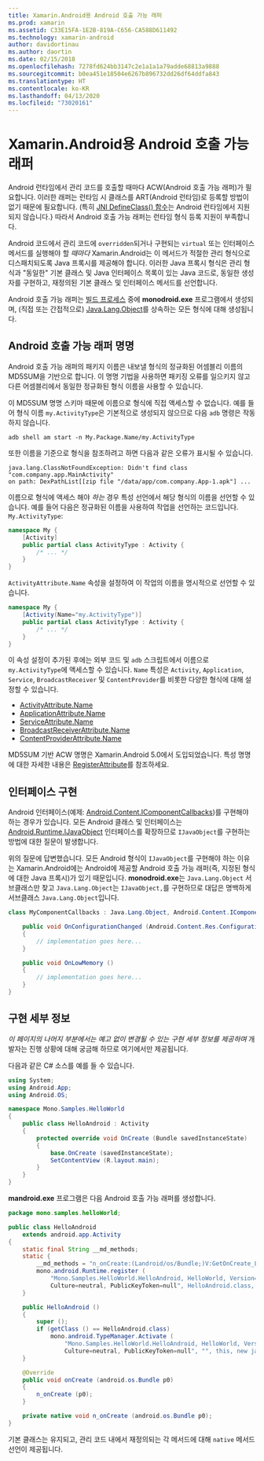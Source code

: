 ```yaml
---
title: Xamarin.Android용 Android 호출 가능 래퍼
ms.prod: xamarin
ms.assetid: C33E15FA-1E2B-819A-C656-CA588D611492
ms.technology: xamarin-android
author: davidortinau
ms.author: daortin
ms.date: 02/15/2018
ms.openlocfilehash: 7278fd624bb3147c2e1a1a1a79adde68813a9888
ms.sourcegitcommit: b0ea451e18504e6267b896732dd26df64ddfa843
ms.translationtype: HT
ms.contentlocale: ko-KR
ms.lasthandoff: 04/13/2020
ms.locfileid: "73020161"
---
```

# <a name="android-callable-wrappers-for-xamarinandroid"></a>Xamarin.Android용 Android 호출 가능 래퍼

Android 런타임에서 관리 코드를 호출할 때마다 ACW(Android 호출 가능 래퍼)가 필요합니다. 이러한 래퍼는 런타임 시 클래스를 ART(Android 런타임)로 등록할 방법이 없기 때문에 필요합니다. (특히 [JNI DefineClass() 함수](https://docs.oracle.com/javase/1.5.0/docs/guide/jni/spec/functions.html#wp15986)는 Android 런타임에서 지원되지 않습니다.} 따라서 Android 호출 가능 래퍼는 런타임 형식 등록 지원이 부족합니다. 

Android 코드에서 관리 코드에 `overridden`되거나 구현되는 `virtual` 또는 인터페이스 메서드를 실행해야 할 *때마다* Xamarin.Android는 이 메서드가 적절한 관리 형식으로 디스패치되도록 Java 프록시를 제공해야 합니다. 이러한 Java 프록시 형식은 관리 형식과 "동일한" 기본 클래스 및 Java 인터페이스 목록이 있는 Java 코드로, 동일한 생성자를 구현하고, 재정의된 기본 클래스 및 인터페이스 메서드를 선언합니다. 

Android 호출 가능 래퍼는 [빌드 프로세스](~/android/deploy-test/building-apps/build-process.md) 중에 **monodroid.exe** 프로그램에서 생성되며, (직접 또는 간접적으로) [Java.Lang.Object](xref:Java.Lang.Object)를 상속하는 모든 형식에 대해 생성됩니다. 

## <a name="android-callable-wrapper-naming"></a>Android 호출 가능 래퍼 명명

Android 호출 가능 래퍼의 패키지 이름은 내보낼 형식의 정규화된 어셈블리 이름의 MD5SUM을 기반으로 합니다. 이 명명 기법을 사용하면 패키징 오류를 일으키지 않고 다른 어셈블리에서 동일한 정규화된 형식 이름을 사용할 수 있습니다. 

이 MD5SUM 명명 스키마 때문에 이름으로 형식에 직접 액세스할 수 없습니다. 예를 들어 형식 이름 `my.ActivityType`은 기본적으로 생성되지 않으므로 다음 `adb` 명령은 작동하지 않습니다. 

```shell
adb shell am start -n My.Package.Name/my.ActivityType
```

또한 이름을 기준으로 형식을 참조하려고 하면 다음과 같은 오류가 표시될 수 있습니다.

```shell
java.lang.ClassNotFoundException: Didn't find class "com.company.app.MainActivity"
on path: DexPathList[[zip file "/data/app/com.company.App-1.apk"] ...
```

이름으로 형식에 액세스 해야 *하는* 경우 특성 선언에서 해당 형식의 이름을 선언할 수 있습니다. 예를 들어 다음은 정규화된 이름을 사용하여 작업을 선언하는 코드입니다. `My.ActivityType`:

```csharp
namespace My {
    [Activity]
    public partial class ActivityType : Activity {
        /* ... */
    }
}
```

`ActivityAttribute.Name` 속성을 설정하여 이 작업의 이름을 명시적으로 선언할 수 있습니다. 

```csharp
namespace My {
    [Activity(Name="my.ActivityType")]
    public partial class ActivityType : Activity {
        /* ... */
    }
}
```

이 속성 설정이 추가된 후에는 외부 코드 및 `adb` 스크립트에서 이름으로 `my.ActivityType`에 액세스할 수 있습니다. `Name` 특성은 `Activity`, `Application`, `Service`, `BroadcastReceiver` 및 `ContentProvider`를 비롯한 다양한 형식에 대해 설정할 수 있습니다. 

- [ActivityAttribute.Name](xref:Android.App.ActivityAttribute.Name)
- [ApplicationAttribute.Name](xref:Android.App.ApplicationAttribute.Name)
- [ServiceAttribute.Name](xref:Android.App.ServiceAttribute.Name)
- [BroadcastReceiverAttribute.Name](xref:Android.Content.BroadcastReceiverAttribute.Name)
- [ContentProviderAttribute.Name](xref:Android.Content.ContentProviderAttribute.Name)

MD5SUM 기반 ACW 명명은 Xamarin.Android 5.0에서 도입되었습니다. 특성 명명에 대한 자세한 내용은 [RegisterAttribute](xref:Android.Runtime.RegisterAttribute)를 참조하세요. 

## <a name="implementing-interfaces"></a>인터페이스 구현

Android 인터페이스(예제: [Android.Content.IComponentCallbacks](xref:Android.Content.IComponentCallbacks))를 구현해야 하는 경우가 있습니다. 모든 Android 클래스 및 인터페이스는 [Android.Runtime.IJavaObject](xref:Android.Runtime.IJavaObject) 인터페이스를 확장하므로 `IJavaObject`를 구현하는 방법에 대한 질문이 발생합니다. 

위의 질문에 답변했습니다. 모든 Android 형식이 `IJavaObject`를 구현해야 하는 이유는 Xamarin.Android에는 Android에 제공할 Android 호출 가능 래퍼(즉, 지정된 형식에 대한 Java 프록시)가 있기 때문입니다. **monodroid.exe**는 `Java.Lang.Object` 서브클래스만 찾고 `Java.Lang.Object`는 `IJavaObject,`를 구현하므로 대답은 명백하게 서브클래스 `Java.Lang.Object`입니다. 

```csharp
class MyComponentCallbacks : Java.Lang.Object, Android.Content.IComponentCallbacks {

    public void OnConfigurationChanged (Android.Content.Res.Configuration newConfig)
    {
        // implementation goes here...
    } 

    public void OnLowMemory ()
    {
        // implementation goes here...
    }
}
```

## <a name="implementation-details"></a>구현 세부 정보

*이 페이지의 나머지 부분에서는 예고 없이 변경될 수 있는 구현 세부 정보를 제공하며* 개발자는 진행 상황에 대해 궁금해 하므로 여기에서만 제공됩니다. 

다음과 같은 C# 소스를 예를 들 수 있습니다.

```csharp
using System;
using Android.App;
using Android.OS;

namespace Mono.Samples.HelloWorld
{
    public class HelloAndroid : Activity
    {
        protected override void OnCreate (Bundle savedInstanceState)
        {
            base.OnCreate (savedInstanceState);
            SetContentView (R.layout.main);
        }
    }
}
```

**mandroid.exe** 프로그램은 다음 Android 호출 가능 래퍼를 생성합니다. 

```java
package mono.samples.helloWorld;

public class HelloAndroid
    extends android.app.Activity
{
    static final String __md_methods;
    static {
        __md_methods = "n_onCreate:(Landroid/os/Bundle;)V:GetOnCreate_Landroid_os_Bundle_Handler\n" + "";
        mono.android.Runtime.register (
            "Mono.Samples.HelloWorld.HelloAndroid, HelloWorld, Version=1.0.0.0, 
            Culture=neutral, PublicKeyToken=null", HelloAndroid.class, __md_methods);
    }

    public HelloAndroid ()
    {
        super ();
        if (getClass () == HelloAndroid.class)
            mono.android.TypeManager.Activate (
                "Mono.Samples.HelloWorld.HelloAndroid, HelloWorld, Version=1.0.0.0, 
                Culture=neutral, PublicKeyToken=null", "", this, new java.lang.Object[] {  });
    }

    @Override
    public void onCreate (android.os.Bundle p0)
    {
        n_onCreate (p0);
    }

    private native void n_onCreate (android.os.Bundle p0);
}
```

기본 클래스는 유지되고, 관리 코드 내에서 재정의되는 각 메서드에 대해 `native` 메서드 선언이 제공됩니다. 
